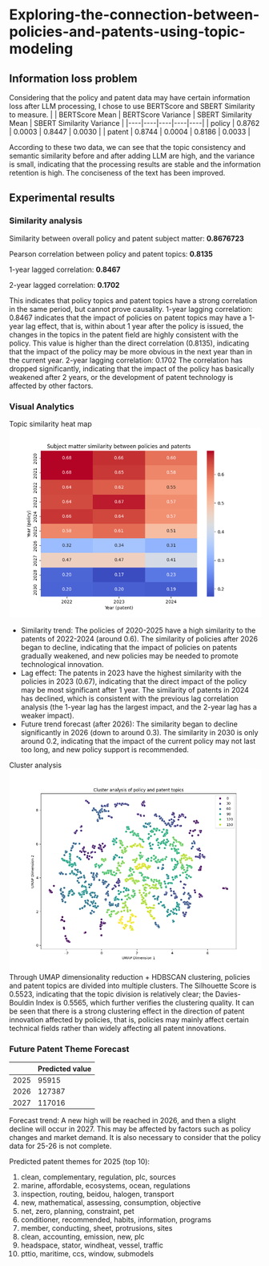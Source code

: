 # Exploring-the-connection-between-policies-and-patents-using-topic-modeling

## Information loss problem
Considering that the policy and patent data may have certain information loss after LLM processing, I chose to use BERTScore and SBERT Similarity to measure.
| | BERTScore Mean | BERTScore Variance | SBERT Similarity Mean | SBERT Similarity Variance |
|----|----|----|----|----|
| policy | 0.8762 | 0.0003 | 0.8447 | 0.0030 |
| patent | 0.8744 | 0.0004 | 0.8186 | 0.0033 |

According to these two data, we can see that the topic consistency and semantic similarity before and after adding LLM are high, and the variance is small, indicating that the processing results are stable and the information retention is high. The conciseness of the text has been improved.

## Experimental results

### Similarity analysis
Similarity between overall policy and patent subject matter: **0.8676723**

Pearson correlation between policy and patent topics: **0.8135**

1-year lagged correlation: **0.8467**

2-year lagged correlation: **0.1702**

This indicates that policy topics and patent topics have a strong correlation in the same period, but cannot prove causality. 1-year lagging correlation: 0.8467 indicates that the impact of policies on patent topics may have a 1-year lag effect, that is, within about 1 year after the policy is issued, the changes in the topics in the patent field are highly consistent with the policy. This value is higher than the direct correlation (0.8135), indicating that the impact of the policy may be more obvious in the next year than in the current year. 2-year lagging correlation: 0.1702 The correlation has dropped significantly, indicating that the impact of the policy has basically weakened after 2 years, or the development of patent technology is affected by other factors.

### Visual Analytics
Topic similarity heat map
![Topic similarity heat map](picture/heatmap.png)
- Similarity trend: The policies of 2020-2025 have a high similarity to the patents of 2022-2024 (around 0.6). The similarity of policies after 2026 began to decline, indicating that the impact of policies on patents gradually weakened, and new policies may be needed to promote technological innovation.
- Lag effect: The patents in 2023 have the highest similarity with the policies in 2023 (0.67), indicating that the direct impact of the policy may be most significant after 1 year. The similarity of patents in 2024 has declined, which is consistent with the previous lag correlation analysis (the 1-year lag has the largest impact, and the 2-year lag has a weaker impact).
- Future trend forecast (after 2026): The similarity began to decline significantly in 2026 (down to around 0.3). The similarity in 2030 is only around 0.2, indicating that the impact of the current policy may not last too long, and new policy support is recommended.

Cluster analysis
![Cluster analysis](picture/Cluster_analysis.png)
Through UMAP dimensionality reduction + HDBSCAN clustering, policies and patent topics are divided into multiple clusters. The Silhouette Score is 0.5523, indicating that the topic division is relatively clear; the Davies-Bouldin Index is 0.5565, which further verifies the clustering quality. It can be seen that there is a strong clustering effect in the direction of patent innovation affected by policies, that is, policies may mainly affect certain technical fields rather than widely affecting all patent innovations.

### Future Patent Theme Forecast
| | Predicted value |
|----|----|
| 2025 | 95915|
| 2026 | 127387 |
| 2027| 117016 |

Forecast trend: A new high will be reached in 2026, and then a slight decline will occur in 2027. This may be affected by factors such as policy changes and market demand. It is also necessary to consider that the policy data for 25-26 is not complete.

Predicted patent themes for 2025 (top 10):
  1. clean, complementary, regulation, plc, sources
  2. marine, affordable, ecosystems, ocean, regulations
  3. inspection, routing, beidou, halogen, transport
  4. new, mathematical, assessing, consumption, objective
  5. net, zero, planning, constraint, pet
  6. conditioner, recommended, habits, information, programs
  7. member, conducting, sheet, protrusions, sites
  8. clean, accounting, emission, new, plc
  9. headspace, stator, windheat, vessel, traffic
  10. pttio, maritime, ccs, window, submodels
